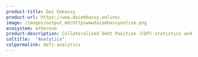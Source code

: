```yaml
---
product-title: Dai Embassy
product-url: https://www.daiembassy.online/
image: /images/output_md/httpswwwdaiembassyonline.png
ecosystem: ethereum
product-description: Collateralized Debt Position (CDP) statistics and management tools for the MakerDAO platform.
coltitle:  "Analytics"
colpermalink: defi-analytics
---
```

